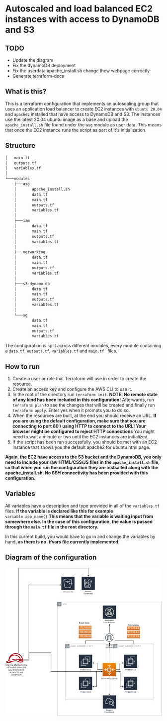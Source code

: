 # Autoscaled and load balanced EC2 instances with access to DynamoDB and S3

## TODO

 + Update the diagram
 + Fix the dynamoDB deployment
 + Fix the userdata apache_install.sh change thew webpage correctly
 + Generate terraform-docs 

## What is this?

This is a terraform configuration that implements an autoscaling group that uses an application load balancer to create EC2 instances with `ubuntu 20.04` and `apache2` installed that have access to DynamoDB and S3. The instances use the latest 20.04 ubuntu image as a base and upload the `apache_install.sh` file found under the `asg` module as user data. This means that once the EC2 instance runs the script as part of it's initialization.

## Structure
```bash
│   main.tf
│   outputs.tf
│   variables.tf
│   
└───modules
    ├───asg
    │       apache_install.sh    
    │       data.tf
    │       main.tf
    │       outputs.tf
    │       variables.tf
    │
    ├───iam
    │       data.tf
    │       main.tf
    │       outputs.tf
    │       variables.tf
    │
    ├───networking
    │       data.tf
    │       main.tf
    │       outputs.tf
    │       variables.tf
    │
    ├───s3-dynamo-db
    │       data.tf
    │       main.tf
    │       outputs.tf
    │       variables.tf
    │
    └───sg
            data.tf
            main.tf
            outputs.tf
            variables.tf

```
The configuration is split across different modules, every module containing a `data.tf`, `outputs.tf`, `variables.tf` and `main.tf ` files. 

## How to run

1. Create a user or role that Terraform will use in order to create the resource.
2. Create an access key and configure the AWS CLI to use it. 
3. In the root of the directory run `terraform init`. **NOTE: No remote state of any kind has been included in this configuration!** Afterwards, run `terraform plan` to see the changes that will be created and finally run `terraform apply`. Enter yes when it prompts you to do so.
4. When the resources are built, at the end you should receive an URL. **If you are using the default configuration, make sure that you are connecting to port 80 / using HTTP to connect to the URL! Your browser might be configured to reject HTTP connections** You might need to wait a minute or two until the EC2 instances are initialized. 
5. If the script has been ran successfully, you should be met with an EC2 instance that shows you the default apache2 for ubuntu html page.

**Again, the EC2 have access to the S3 bucket and the DynamoDB, you only need to include your raw HTML/CSS/JS files in the `apache_install.sh` file, so that when you run the configuration they are instsalled along with the apache_install.sh. No SSH connectivity has been provided with this configuration.**

## Variables 

All variables have a description and type provided in all of the `variables.tf` files. **If the variable is declared like this for example** <br>
`variable app_name{}`
**This means that the variable is waiting input from somewhere else. In the case of this configuration, the value is passed through the `main.tf` file in the root directory.**

In this current build, you would have to go in and change the variables by hand, **as there is no .tfvars file currently implemented.**

## Diagram of the configuration

![alt text](https://github.com/morskiq123/childish-tf-demo/blob/master/Diagram.jpg "Diagram.jpg")
